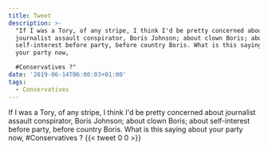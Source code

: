 ```yaml
---
title: Tweet
description: >-
  "If I was a Tory, of any stripe, I think I'd be pretty concerned about
  journalist assault conspirator, Boris Johnson; about clown Boris; about
  self-interest before party, before country Boris. What is this saying about
  your party now,

  #Conservatives ?"
date: '2019-06-14T06:06:03+01:00'
tags:
  - Conservatives
---
```

If I was a Tory, of any stripe, I think I'd be pretty concerned about journalist assault conspirator, Boris Johnson; about clown Boris; about self-interest before party, before country Boris. What is this saying about your party now,
#Conservatives ?
      {{< tweet 0 0 >}}
    

